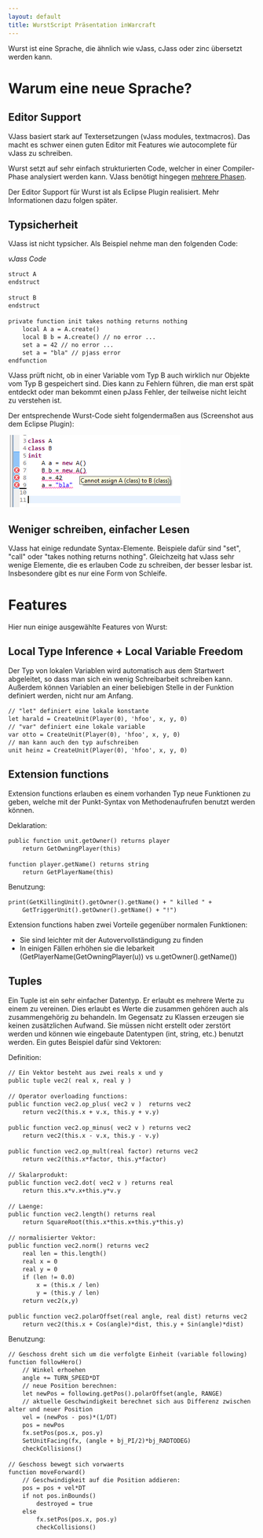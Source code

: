 ```yaml
---
layout: default
title: WurstScript Präsentation inWarcraft
---
```


Wurst ist eine Sprache, die ähnlich wie vJass, cJass oder zinc übersetzt werden kann. 

Warum eine neue Sprache? 
===========================

## Editor Support

VJass basiert stark auf Textersetzungen (vJass modules, textmacros). Das macht es schwer einen 
guten Editor mit Features wie autocomplete für vJass zu schreiben.

Wurst setzt auf sehr einfach strukturierten Code, welcher in einer Compiler-Phase analysiert werden kann. 
VJass benötigt hingegen [mehrere Phasen](http://www.wc3c.net/vexorian/zincmanual.html#compileerror).

Der Editor Support für Wurst ist als Eclipse Plugin realisiert. Mehr Informationen dazu folgen später.

## Typsicherheit

VJass ist nicht typsicher. Als Beispiel nehme man den folgenden Code:

*vJass Code*

	struct A
	endstruct

	struct B
	endstruct

	private function init takes nothing returns nothing
		local A a = A.create()
		local B b = A.create() // no error ...
		set a = 42 // no error ...
		set a = "bla" // pjass error
	endfunction

VJass prüft nicht, ob in einer Variable vom Typ B auch wirklich nur Objekte vom Typ B gespeichert sind.
Dies kann zu Fehlern führen, die man erst spät entdeckt oder man bekommt einen pJass Fehler,
der teilweise nicht leicht zu verstehen ist. 

Der entsprechende Wurst-Code sieht folgendermaßen aus (Screenshot aus dem Eclipse Plugin):

![Screenshot](./assets/images/error_sample1.png)

## Weniger schreiben, einfacher Lesen

VJass hat einige redundate Syntax-Elemente. Beispiele dafür sind "set", "call"
oder "takes nothing returns nothing". Gleichzeitg hat vJass sehr wenige Elemente, 
die es erlauben Code zu schreiben, der besser lesbar ist. Insbesondere gibt es nur 
eine Form von Schleife.



Features
========

Hier nun einige ausgewählte Features von Wurst:

## Local Type Inference + Local Variable Freedom

Der Typ von lokalen Variablen wird automatisch aus dem Startwert abgeleitet, so dass man sich ein wenig Schreibarbeit schreiben kann.
Außerdem können Variablen an einer beliebigen Stelle in der Funktion definiert werden, nicht nur am Anfang.

	// "let" definiert eine lokale konstante
	let harald = CreateUnit(Player(0), 'hfoo', x, y, 0)
	// "var" definiert eine lokale variable
	var otto = CreateUnit(Player(0), 'hfoo', x, y, 0)
	// man kann auch den typ aufschreiben
	unit heinz = CreateUnit(Player(0), 'hfoo', x, y, 0)

## Extension functions

Extension functions erlauben es einem vorhanden Typ neue Funktionen zu geben, welche mit der Punkt-Syntax von Methodenaufrufen benutzt werden können.

Deklaration: 

	public function unit.getOwner() returns player
		return GetOwningPlayer(this)
		
	function player.getName() returns string
		return GetPlayerName(this)

Benutzung:
	
	print(GetKillingUnit().getOwner().getName() + " killed " +
		GetTriggerUnit().getOwner().getName() + "!")


Extension functions haben zwei Vorteile gegenüber normalen Funktionen:

- Sie sind leichter mit der Autovervollständigung zu finden
- In einigen Fällen erhöhen sie die lebarkeit (GetPlayerName(GetOwningPlayer(u)) vs u.getOwner().getName())


## Tuples

Ein Tuple ist ein sehr einfacher Datentyp. Er erlaubt es mehrere Werte zu einem zu vereinen.
Dies erlaubt es Werte die zusammen gehören auch als zusammengehörig zu behandeln.
Im Gegensatz zu Klassen erzeugen sie keinen zusätzlichen Aufwand. Sie müssen nicht erstellt oder zerstört werden
und können wie eingebaute Datentypen (int, string, etc.) benutzt werden. Ein gutes Beispiel dafür sind Vektoren:

Definition:

	// Ein Vektor besteht aus zwei reals x und y
	public tuple vec2( real x, real y )
	
	// Operator overloading functions:
	public function vec2.op_plus( vec2 v )	returns vec2
		return vec2(this.x + v.x, this.y + v.y)
	
	public function vec2.op_minus( vec2 v )	returns vec2
		return vec2(this.x - v.x, this.y - v.y)
		
	public function vec2.op_mult(real factor) returns vec2
		return vec2(this.x*factor, this.y*factor) 
	
	// Skalarprodukt:
	public function vec2.dot( vec2 v ) returns real
		return this.x*v.x+this.y*v.y
	
	// Laenge:
	public function vec2.length() returns real
		return SquareRoot(this.x*this.x+this.y*this.y)
	
	// normalisierter Vektor:
	public function vec2.norm() returns vec2
        real len = this.length()
        real x = 0 
        real y = 0
        if (len != 0.0)
            x = (this.x / len)
            y = (this.y / len)
        return vec2(x,y)
	
	public function vec2.polarOffset(real angle, real dist) returns vec2
		return vec2(this.x + Cos(angle)*dist, this.y + Sin(angle)*dist)

Benutzung:
	

	// Geschoss dreht sich um die verfolgte Einheit (variable following)
	function followHero()
		// Winkel erhoehen
		angle += TURN_SPEED*DT
		// neue Position berechnen:
		let newPos = following.getPos().polarOffset(angle, RANGE)
		// aktuelle Geschwindigkeit berechnet sich aus Differenz zwischen alter und neuer Position
		vel = (newPos - pos)*(1/DT)
		pos = newPos
		fx.setPos(pos.x, pos.y)
		SetUnitFacing(fx, (angle + bj_PI/2)*bj_RADTODEG)
		checkCollisions()
		
	// Geschoss bewegt sich vorwaerts
	function moveForward()
		// Geschwindigkeit auf die Position addieren:
		pos = pos + vel*DT
		if not pos.inBounds()
			destroyed = true
		else
			fx.setPos(pos.x, pos.y)
			checkCollisions()

